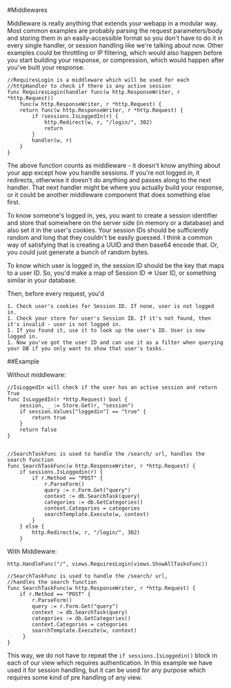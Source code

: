 #Middlewares

Middleware is really anything that extends your webapp in a modular way. Most common examples are probably parsing the request parameters/body and storing them in an easily-accessible format so you don't have to do it in every single handler, or session handling like we're talking about now. Other examples could be throttling or IP filtering, which would also happen before you start building your response, or compression, which would happen after you've built your response.

    //RequiresLogin is a middleware which will be used for each 
    //httpHandler to check if there is any active session
    func RequiresLogin(handler func(w http.ResponseWriter, r *http.Request)) 
        func(w http.ResponseWriter, r *http.Request) {
        return func(w http.ResponseWriter, r *http.Request) {
            if !sessions.IsLoggedIn(r) {
                http.Redirect(w, r, "/login/", 302)
                return
            }
            handler(w, r)
        }
    }

The above function counts as middleware - it doesn't know anything about your app except how you handle sessions. If you're not logged in, it redirects, otherwise it doesn't do anything and passes along to the next handler. That next handler might be where you actually build your response, or it could be another middleware component that does something else first.

To know someone's logged in, yes, you want to create a session identifier and store that somewhere on the server side (in memory or a database) and also set it in the user's cookies. Your session IDs should be sufficiently random and long that they couldn't be easily guessed. I think a common way of satisfying that is creating a UUID and then base64 encode that. Or, you could just generate a bunch of random bytes.

To know which user is logged in, the session ID should be the key that maps to a user ID. So, you'd make a map of Session ID => User ID, or something similar in your database.

Then, before every request, you'd

    1. Check user's cookies for Session ID. If none, user is not logged in.
    1. Check your store for user's Session ID. If it's not found, then it's invalid - user is not logged in.
    1. If you found it, use it to look up the user's ID. User is now logged in.
    1. Now you've got the user ID and can use it as a filter when querying your DB if you only want to show that user's tasks.


##Example

Without middleware:

    //IsLoggedIn will check if the user has an active session and return True
    func IsLoggedIn(r *http.Request) bool {
        session, _ := Store.Get(r, "session")
        if session.Values["loggedin"] == "true" {
            return true
        }
        return false
    }


    //SearchTaskFunc is used to handle the /search/ url, handles the search function
    func SearchTaskFunc(w http.ResponseWriter, r *http.Request) {
        if sessions.IsLoggedin(r) {
            if r.Method == "POST" {
                r.ParseForm()
                query := r.Form.Get("query")
                context := db.SearchTask(query)
                categories := db.GetCategories()
                context.Categories = categories
                searchTemplate.Execute(w, context)
            }
        } else {
            http.Redirect(w, r, "/login/", 302)    
        }
    
 With Middleware:
    
    http.HandleFunc("/", views.RequiresLogin(views.ShowAllTasksFunc))
    
    //SearchTaskFunc is used to handle the /search/ url, 
    //handles the search function
    func SearchTaskFunc(w http.ResponseWriter, r *http.Request) {
        if r.Method == "POST" {
            r.ParseForm()
            query := r.Form.Get("query")
            context := db.SearchTask(query)
            categories := db.GetCategories()
            context.Categories = categories
            searchTemplate.Execute(w, context)
         }
    }
    
This way, we do not have to repeat the `if sessions.IsLoggedin()` block in each of our view which requires authentication. In this example we have used it for session handling, but it can be used for any purpose which requires some kind of pre handling of any view.